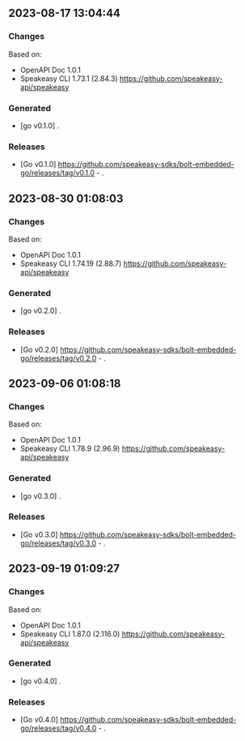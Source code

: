 

## 2023-08-17 13:04:44
### Changes
Based on:
- OpenAPI Doc 1.0.1 
- Speakeasy CLI 1.73.1 (2.84.3) https://github.com/speakeasy-api/speakeasy
### Generated
- [go v0.1.0] .
### Releases
- [Go v0.1.0] https://github.com/speakeasy-sdks/bolt-embedded-go/releases/tag/v0.1.0 - .

## 2023-08-30 01:08:03
### Changes
Based on:
- OpenAPI Doc 1.0.1 
- Speakeasy CLI 1.74.19 (2.88.7) https://github.com/speakeasy-api/speakeasy
### Generated
- [go v0.2.0] .
### Releases
- [Go v0.2.0] https://github.com/speakeasy-sdks/bolt-embedded-go/releases/tag/v0.2.0 - .

## 2023-09-06 01:08:18
### Changes
Based on:
- OpenAPI Doc 1.0.1 
- Speakeasy CLI 1.78.9 (2.96.9) https://github.com/speakeasy-api/speakeasy
### Generated
- [go v0.3.0] .
### Releases
- [Go v0.3.0] https://github.com/speakeasy-sdks/bolt-embedded-go/releases/tag/v0.3.0 - .

## 2023-09-19 01:09:27
### Changes
Based on:
- OpenAPI Doc 1.0.1 
- Speakeasy CLI 1.87.0 (2.116.0) https://github.com/speakeasy-api/speakeasy
### Generated
- [go v0.4.0] .
### Releases
- [Go v0.4.0] https://github.com/speakeasy-sdks/bolt-embedded-go/releases/tag/v0.4.0 - .